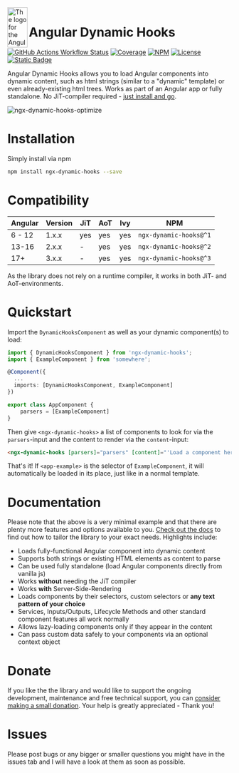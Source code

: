 <img align="left" width="45" height="90" src="https://github.com/MTobisch/ngx-dynamic-hooks/assets/12670925/5322c5e3-121b-4a43-906d-6a440b909919" alt="The logo for the Angular Dynamic Hooks library">

# Angular Dynamic Hooks

[![GitHub Actions Workflow Status](https://img.shields.io/github/actions/workflow/status/MTobisch/ngx-dynamic-hooks/ci-test.yml?style=flat-square&logo=github&label=CI%20tests)](https://github.com/MTobisch/ngx-dynamic-hooks/actions/workflows/ci-test.yml)
[![Coverage](https://img.shields.io/codecov/c/gh/MTobisch/ngx-dynamic-hooks?style=flat-square)](https://codecov.io/gh/MTobisch/ngx-dynamic-hooks)
[![NPM](https://img.shields.io/npm/v/ngx-dynamic-hooks?color=orange&style=flat-square)](https://www.npmjs.com/package/ngx-dynamic-hooks)
[![License](https://img.shields.io/github/license/mtobisch/ngx-dynamic-hooks?color=blue&style=flat-square)](https://github.com/MTobisch/ngx-dynamic-hooks/blob/master/LICENSE.md)
[![Static Badge](https://img.shields.io/badge/Donate%20-%20Thank%20you!%20-%20%23ff8282?style=flat-square)
](https://www.paypal.com/donate/?hosted_button_id=3XVSEZKNQW8HC)

Angular Dynamic Hooks allows you to load Angular components into dynamic content, such as html strings (similar to a "dynamic" template) or even already-existing html trees. Works as part of an Angular app or fully standalone. No JiT-compiler required - [just install and go](https://mtobisch.github.io/ngx-dynamic-hooks/documentation/v3/quickstart).

![ngx-dynamic-hooks-optimize](https://github.com/MTobisch/ngx-dynamic-hooks/assets/12670925/331b830b-0f98-4c64-917a-9e1b9cf63f22)

# Installation

Simply install via npm 

```sh
npm install ngx-dynamic-hooks --save
```

# Compatibility

| Angular | Version | JiT | AoT | Ivy | NPM |
| --- | --- | --- | --- | --- | --- |
| 6 - 12  | 1.x.x | yes | yes | yes | `ngx-dynamic-hooks@^1` |
| 13-16  | 2.x.x | - | yes | yes | `ngx-dynamic-hooks@^2` |
| 17+  | 3.x.x | - | yes | yes | `ngx-dynamic-hooks@^3` |

As the library does not rely on a runtime compiler, it works in both JiT- and AoT-environments.

# Quickstart

Import the `DynamicHooksComponent` as well as your dynamic component(s) to load:

```ts
import { DynamicHooksComponent } from 'ngx-dynamic-hooks';
import { ExampleComponent } from 'somewhere';

@Component({
  ...
  imports: [DynamicHooksComponent, ExampleComponent]
})

export class AppComponent {
    parsers = [ExampleComponent]
}
```
Then give `<ngx-dynamic-hooks>` a list of components to look for via the `parsers`-input and the content to render via the `content`-input:

```html
<ngx-dynamic-hooks [parsers]="parsers" [content]="'Load a component here: <app-example></app-example>'"></ngx-dynamic-hooks>
```

That's it! If `<app-example>` is the selector of `ExampleComponent`, it will automatically be loaded in its place, just like in a normal template.

# Documentation

Please note that the above is a very minimal example and that there are plenty more features and options available to you. [Check out the docs](https://mtobisch.github.io/ngx-dynamic-hooks/documentation/v3/) to find out how to tailor the library to your exact needs. Highlights include:

* Loads fully-functional Angular component into dynamic content
* Supports both strings or existing HTML elements as content to parse
* Can be used fully standalone (load Angular components directly from vanilla js)
* Works **without** needing the JiT compiler
* Works **with** Server-Side-Rendering
* Loads components by their selectors, custom selectors or **any text pattern of your choice**
* Services, Inputs/Outputs, Lifecycle Methods and other standard component features all work normally
* Allows lazy-loading components only if they appear in the content
* Can pass custom data safely to your components via an optional context object

# Donate

If you like the the library and would like to support the ongoing development, maintenance and free technical support, you can [consider making a small donation](https://www.paypal.com/donate/?hosted_button_id=3XVSEZKNQW8HC). Your help is greatly appreciated - Thank you!

# Issues

Please post bugs or any bigger or smaller questions you might have in the issues tab and I will have a look at them as soon as possible.